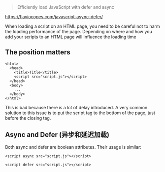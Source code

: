 > Efficiently load JavaScript with defer and async

https://flaviocopes.com/javascript-async-defer/

When loading a script on an HTML page, you need to be careful not to harm the loading performance of the page. Depending on where and how you add your scripts to an HTML page will influence the loading time

## The position matters

```
<html>
  <head>
    <title>Title</title>
    <script src="script.js"></script>
  </head>
  <body>
    ...
  </body>
</html>
```
This is bad because there is a lot of delay introduced. A very common solution to this issue is to put the script tag to the bottom of the page, just before the closing </body> tag.


## Async and Defer (异步和延迟加载)
Both async and defer are boolean attributes. Their usage is similar:

```
<script async src="script.js"></script>

<script defer src="script.js"></script>
```
